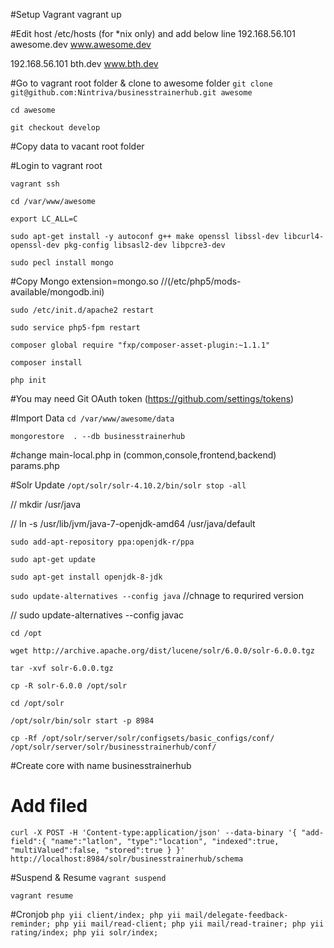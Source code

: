 #Setup Vagrant
vagrant up

#Edit host  /etc/hosts (for *nix only)  and add below line
192.168.56.101  awesome.dev www.awesome.dev

192.168.56.101  bth.dev www.bth.dev


#Go to vagrant root folder & clone to awesome folder
`git clone git@github.com:Nintriva/businesstrainerhub.git awesome`

`cd awesome`

`git checkout develop`

#Copy data to vacant root folder


#Login to vagrant root

`vagrant ssh`

`cd /var/www/awesome`

`export LC_ALL=C`

`sudo apt-get install -y autoconf g++ make openssl libssl-dev libcurl4-openssl-dev pkg-config libsasl2-dev libpcre3-dev`

`sudo pecl install mongo`

#Copy Mongo
extension=mongo.so //(/etc/php5/mods-available/mongodb.ini)

`sudo /etc/init.d/apache2 restart`

`sudo service php5-fpm restart`

`composer global require "fxp/composer-asset-plugin:~1.1.1"`

`composer install`

`php init`


#You may need Git OAuth token (https://github.com/settings/tokens)

#Import Data
`cd /var/www/awesome/data`

`mongorestore  . --db businesstrainerhub`

#change 
main-local.php in (common,console,frontend,backend) 
params.php 

#Solr Update
`/opt/solr/solr-4.10.2/bin/solr stop -all`

// mkdir /usr/java

// ln -s /usr/lib/jvm/java-7-openjdk-amd64 /usr/java/default

`sudo add-apt-repository ppa:openjdk-r/ppa`

`sudo apt-get update`

`sudo apt-get install openjdk-8-jdk`

`sudo update-alternatives --config java` //chnage to requrired version

// sudo update-alternatives --config javac

`cd /opt`

`wget http://archive.apache.org/dist/lucene/solr/6.0.0/solr-6.0.0.tgz`

`tar -xvf solr-6.0.0.tgz`

`cp -R solr-6.0.0 /opt/solr`

`cd /opt/solr`

`/opt/solr/bin/solr start -p 8984`

`cp -Rf /opt/solr/server/solr/configsets/basic_configs/conf/ /opt/solr/server/solr/businesstrainerhub/conf/`

#Create core with name businesstrainerhub 
# Add filed 
`curl -X POST -H 'Content-type:application/json' --data-binary '{
  "add-field":{
     "name":"latlon",
     "type":"location",
     "indexed":true,
     "multiValued":false,
     "stored":true }
}' http://localhost:8984/solr/businesstrainerhub/schema`

#Suspend & Resume
`vagrant suspend`

`vagrant resume`

#Cronjob
`php yii client/index; php yii mail/delegate-feedback-reminder; php yii mail/read-client; php yii mail/read-trainer; php yii rating/index; php yii solr/index;`


